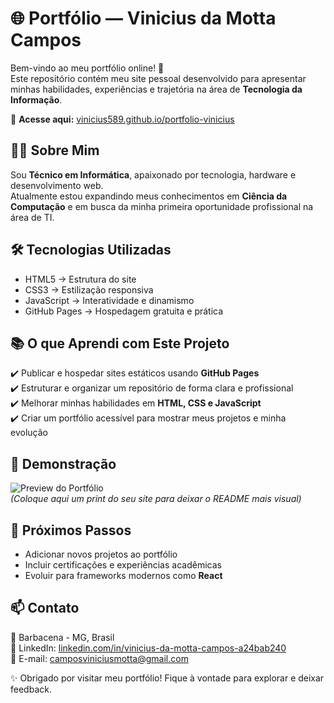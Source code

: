 # 🌐 Portfólio — Vinicius da Motta Campos

Bem-vindo ao meu portfólio online! 🚀  
Este repositório contém meu site pessoal desenvolvido para apresentar minhas habilidades, experiências e trajetória na área de **Tecnologia da Informação**.

🔗 **Acesse aqui:** [vinicius589.github.io/portfolio-vinicius](https://vinicius589.github.io/portfolio-vinicius/)

## 👨‍💻 Sobre Mim
Sou **Técnico em Informática**, apaixonado por tecnologia, hardware e desenvolvimento web.  
Atualmente estou expandindo meus conhecimentos em **Ciência da Computação** e em busca da minha primeira oportunidade profissional na área de TI.

## 🛠️ Tecnologias Utilizadas
- HTML5 → Estrutura do site  
- CSS3 → Estilização responsiva  
- JavaScript → Interatividade e dinamismo  
- GitHub Pages → Hospedagem gratuita e prática

## 📚 O que Aprendi com Este Projeto
✔️ Publicar e hospedar sites estáticos usando **GitHub Pages**  
✔️ Estruturar e organizar um repositório de forma clara e profissional  
✔️ Melhorar minhas habilidades em **HTML, CSS e JavaScript**  
✔️ Criar um portfólio acessível para mostrar meus projetos e minha evolução

## 📸 Demonstração
![Preview do Portfólio](https://i.imgur.com/m6d6a7b.png)  
*(Coloque aqui um print do seu site para deixar o README mais visual)*

## 🚀 Próximos Passos
- Adicionar novos projetos ao portfólio  
- Incluir certificações e experiências acadêmicas  
- Evoluir para frameworks modernos como **React**

## 📫 Contato
📍 Barbacena - MG, Brasil  
💼 LinkedIn: [linkedin.com/in/vinicius-da-motta-campos-a24bab240](https://www.linkedin.com/in/vinicius-da-motta-campos-a24bab240)  
📧 E-mail: [camposviniciusmotta@gmail.com](mailto:camposviniciusmotta@gmail.com)  

✨ Obrigado por visitar meu portfólio! Fique à vontade para explorar e deixar feedback.
